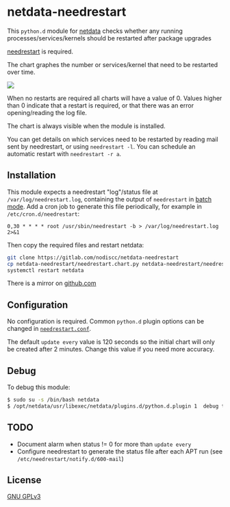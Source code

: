 # netdata-needrestart

This `python.d` module for [netdata](https://my-netdata.io/) checks whether any running processes/services/kernels should be restarted after package upgrades

[needrestart](https://fiasko.io/tag/needrestart.html) is required.

The chart graphes the number or services/kernel that need to be restarted over time.

![](https://i.imgur.com/ebD2MTW.png)

When no restarts are required all charts will have a value of 0. Values higher than 0 indicate that a restart is required, or that there was an error opening/reading the log file.

The chart is always visible when the module is installed.

You can get details on which services need to be restarted by reading mail sent by needrestart, or using `needrestart -l`. You can schedule an automatic restart with `needrestart -r a`.


## Installation

This module expects a needrestart "log"/status file at `/var/log/needrestart.log`, containing the output of `needrestart` in [batch mode](https://github.com/liske/needrestart/blob/master/README.batch.md). Add a cron job to generate this file periodically, for example in `/etc/cron.d/needrestart`:

```
0,30 * * * * root /usr/sbin/needrestart -b > /var/log/needrestart.log 2>&1
```

Then copy the required files and restart netdata:

```bash
git clone https://gitlab.com/nodiscc/netdata-needrestart
cp netdata-needrestart/needrestart.chart.py netdata-needrestart/needrestart.conf /opt/netdata/python.d/
systemctl restart netdata
```

There is a mirror on [github.com](https://github.com/nodiscc/netdata-needrestart)

## Configuration

No configuration is required. Common `python.d` plugin options can be changed in [`needrestart.conf`](needrestart.conf).

The default `update every` value is 120 seconds so the initial chart will only be created after 2 minutes. Change this value if you need more accuracy.


## Debug

To debug this module:

```bash
$ sudo su -s /bin/bash netdata
$ /opt/netdata/usr/libexec/netdata/plugins.d/python.d.plugin 1  debug trace needrestart
```

## TODO

- Document alarm when status != 0 for more than `update every`
- Configure needrestart to generate the status file after each APT run (see `/etc/needrestart/notify.d/600-mail`)

## License

[GNU GPLv3](LICENSE)
